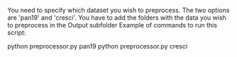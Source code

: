You need to specify which dataset you wish to preprocess. The two options are 'pan19' and 'cresci'.
You have to add the folders with the data you wish to preprocess in the Output subfolder
Example of commands to run this script:

python preprocessor.py pan19
python preprocessor.py cresci